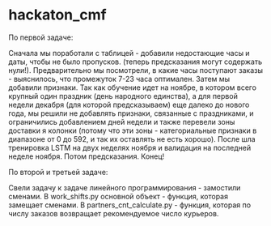 # hackaton_cmf
По первой задаче: 

Сначала мы поработали с таблицей - добавили недостающие часы и даты, чтобы не было пропусков. (теперь предсказания могут содержать нули!). Предварительно мы посмотрели, в какие часы поступают заказы - выяснилось, что промежуток 7-23 часа оптимален.
Затем мы добавили признаки. Так как обучение идет на ноябре, в котором всего крупный один праздник (день народного единства), а для первой недели декабря (для которой предсказываем) еще далеко до нового года, мы решили не добавлять признаки, связанные с праздниками, и ограничились добавлением дней недели и также перевели зоны доставки я колонки (потому что эти зоны - категориальные признаки в диапазоне от 0 до 592, и так их оставлять не есть хорошо).
После шла тренировка LSTM на двух неделях ноября и валидация на последней неделе ноября.
Потом предсказания.
Конец!

По второй и третьей задаче: 

Свели задачу к задаче линейного программирования - замостили сменами.
В work_shifts.py основной объект - функция, которая замещает сменами.
В partners_cnt_calculate.py - функция, которая по числу заказов возвращает рекомендуемое число курьеров.
